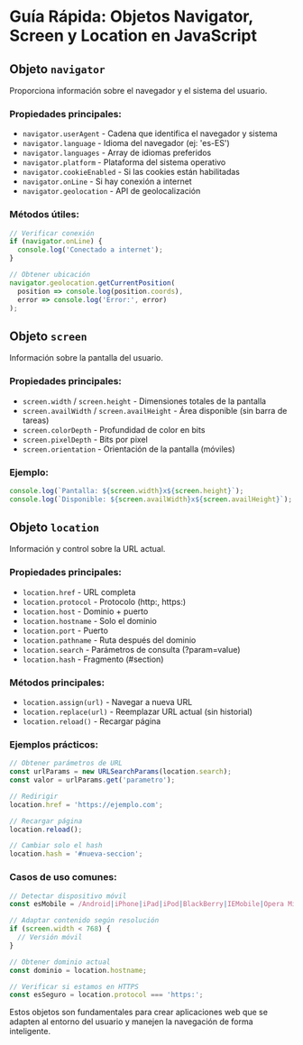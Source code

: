 # Guía Rápida: Objetos Navigator, Screen y Location en JavaScript

## Objeto `navigator`
Proporciona información sobre el navegador y el sistema del usuario.

### Propiedades principales:
- `navigator.userAgent` - Cadena que identifica el navegador y sistema
- `navigator.language` - Idioma del navegador (ej: 'es-ES')
- `navigator.languages` - Array de idiomas preferidos
- `navigator.platform` - Plataforma del sistema operativo
- `navigator.cookieEnabled` - Si las cookies están habilitadas
- `navigator.onLine` - Si hay conexión a internet
- `navigator.geolocation` - API de geolocalización

### Métodos útiles:
```javascript
// Verificar conexión
if (navigator.onLine) {
  console.log('Conectado a internet');
}

// Obtener ubicación
navigator.geolocation.getCurrentPosition(
  position => console.log(position.coords),
  error => console.log('Error:', error)
);
```

## Objeto `screen`
Información sobre la pantalla del usuario.

### Propiedades principales:
- `screen.width` / `screen.height` - Dimensiones totales de la pantalla
- `screen.availWidth` / `screen.availHeight` - Área disponible (sin barra de tareas)
- `screen.colorDepth` - Profundidad de color en bits
- `screen.pixelDepth` - Bits por pixel
- `screen.orientation` - Orientación de la pantalla (móviles)

### Ejemplo:
```javascript
console.log(`Pantalla: ${screen.width}x${screen.height}`);
console.log(`Disponible: ${screen.availWidth}x${screen.availHeight}`);
```

## Objeto `location`
Información y control sobre la URL actual.

### Propiedades principales:
- `location.href` - URL completa
- `location.protocol` - Protocolo (http:, https:)
- `location.host` - Dominio + puerto
- `location.hostname` - Solo el dominio
- `location.port` - Puerto
- `location.pathname` - Ruta después del dominio
- `location.search` - Parámetros de consulta (?param=value)
- `location.hash` - Fragmento (#section)

### Métodos principales:
- `location.assign(url)` - Navegar a nueva URL
- `location.replace(url)` - Reemplazar URL actual (sin historial)
- `location.reload()` - Recargar página

### Ejemplos prácticos:
```javascript
// Obtener parámetros de URL
const urlParams = new URLSearchParams(location.search);
const valor = urlParams.get('parametro');

// Redirigir
location.href = 'https://ejemplo.com';

// Recargar página
location.reload();

// Cambiar solo el hash
location.hash = '#nueva-seccion';
```

### Casos de uso comunes:
```javascript
// Detectar dispositivo móvil
const esMobile = /Android|iPhone|iPad|iPod|BlackBerry|IEMobile|Opera Mini/i.test(navigator.userAgent);

// Adaptar contenido según resolución
if (screen.width < 768) {
  // Versión móvil
}

// Obtener dominio actual
const dominio = location.hostname;

// Verificar si estamos en HTTPS
const esSeguro = location.protocol === 'https:';
```

Estos objetos son fundamentales para crear aplicaciones web que se adapten al entorno del usuario y manejen la navegación de forma inteligente.